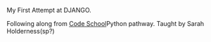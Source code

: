 My First Attempt at DJANGO.

Following along from [Code School](www.codeschool.com)Python pathway. Taught by Sarah Holderness(sp?)

